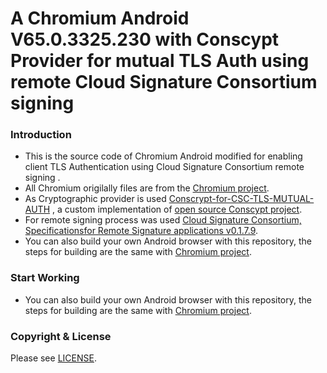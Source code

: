 # A Chromium Android V65.0.3325.230 with Conscypt Provider for mutual TLS Auth using remote Cloud Signature Consortium signing

### Introduction
- This is the source code of Chromium Android modified for enabling client TLS Authentication using Cloud Signature Consortium remote signing .
- All Chromium origilally files are from the [Chromium project](https://github.com/kuoruan/Chromium-Android/ "Chromium source repo").
- As Cryptographic provider is used [Conscrypt-for-CSC-TLS-MUTUAL-AUTH](https://bitbucket.org/catalindumitru96/conscrypt-for-csc-tls-mutual-auth/src/master/ "Conscypt custom source repo") , a custom implementation of [open source Conscypt project](https://github.com/google/conscrypt "Conscypt source repo"). 
- For remote signing process was used [Cloud Signature Consortium, Specificationsfor Remote Signature applications v0.1.7.9](https://cloudsignatureconsortium.org/wp-content/uploads/2020/05/CSC_API_V0_0.1.7.9.pdf "Cloud Signature Consortium").
- You can also build your own Android browser with this repository, the steps for building are the same with [Chromium project](https://github.com/kuoruan/Chromium-Android/ "Chromium source repo").

### Start Working
- You can also build your own Android browser with this repository, the steps for building are the same with [Chromium project](https://github.com/kuoruan/Chromium-Android/ "Chromium source repo").

### Copyright & License
Please see [LICENSE](https://chromium.googlesource.com/chromium/src/+/master/LICENSE).
#